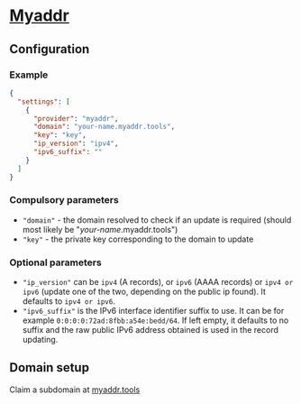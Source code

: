 # [Myaddr](https://myaddr.tools/)

## Configuration

### Example

```json
{
  "settings": [
    {
      "provider": "myaddr",
      "domain": "your-name.myaddr.tools",
      "key": "key",
      "ip_version": "ipv4",
      "ipv6_suffix": ""
    }
  ]
}
```

### Compulsory parameters

- `"domain"` - the domain resolved to check if an update is required (should most likely be "*your-name*.myaddr.tools")
- `"key"` - the private key corresponding to the domain to update

### Optional parameters

- `"ip_version"` can be `ipv4` (A records), or `ipv6` (AAAA records) or `ipv4 or ipv6` (update one of the two, depending on the public ip found). It defaults to `ipv4 or ipv6`.
- `"ipv6_suffix"` is the IPv6 interface identifier suffix to use. It can be for example `0:0:0:0:72ad:8fbb:a54e:bedd/64`. If left empty, it defaults to no suffix and the raw public IPv6 address obtained is used in the record updating.

## Domain setup

Claim a subdomain at [myaddr.tools](https://myaddr.tools/)
